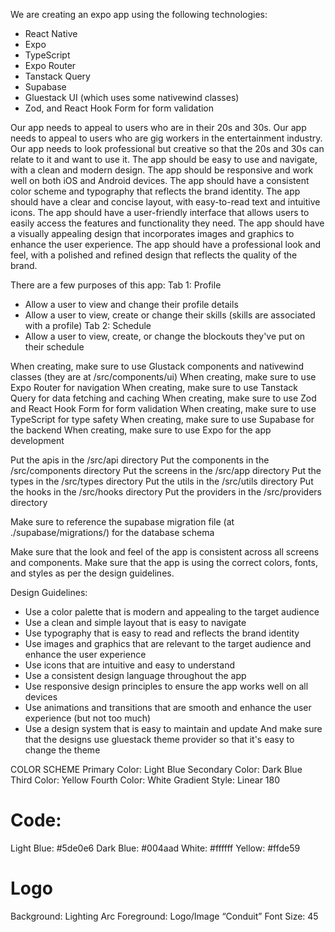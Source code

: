 We are creating an expo app using the following technologies:

- React Native
- Expo
- TypeScript
- Expo Router
- Tanstack Query
- Supabase
- Gluestack UI (which uses some nativewind classes)
- Zod, and React Hook Form for form validation

Our app needs to appeal to users who are in their 20s and 30s.
Our app needs to appeal to users who are gig workers in the entertainment industry.
Our app needs to look professional but creative so that the 20s and 30s can relate to it and want to use it.
The app should be easy to use and navigate, with a clean and modern design.
The app should be responsive and work well on both iOS and Android devices.
The app should have a consistent color scheme and typography that reflects the brand identity.
The app should have a clear and concise layout, with easy-to-read text and intuitive icons.
The app should have a user-friendly interface that allows users to easily access the features and functionality they need.
The app should have a visually appealing design that incorporates images and graphics to enhance the user experience.
The app should have a professional look and feel, with a polished and refined design that reflects the quality of the brand.

There are a few purposes of this app:
Tab 1: Profile

- Allow a user to view and change their profile details
- Allow a user to view, create or change their skills (skills are associated with a profile)
  Tab 2: Schedule
- Allow a user to view, create, or change the blockouts they've put on their schedule

When creating, make sure to use Glustack components and nativewind classes (they are at /src/components/ui)
When creating, make sure to use Expo Router for navigation
When creating, make sure to use Tanstack Query for data fetching and caching
When creating, make sure to use Zod and React Hook Form for form validation
When creating, make sure to use TypeScript for type safety
When creating, make sure to use Supabase for the backend
When creating, make sure to use Expo for the app development

Put the apis in the /src/api directory
Put the components in the /src/components directory
Put the screens in the /src/app directory
Put the types in the /src/types directory
Put the utils in the /src/utils directory
Put the hooks in the /src/hooks directory
Put the providers in the /src/providers directory

Make sure to reference the supabase migration file (at ./supabase/migrations/) for the database schema

Make sure that the look and feel of the app is consistent across all screens and components.
Make sure that the app is using the correct colors, fonts, and styles as per the design guidelines.

Design Guidelines:

- Use a color palette that is modern and appealing to the target audience
- Use a clean and simple layout that is easy to navigate
- Use typography that is easy to read and reflects the brand identity
- Use images and graphics that are relevant to the target audience and enhance the user experience
- Use icons that are intuitive and easy to understand
- Use a consistent design language throughout the app
- Use responsive design principles to ensure the app works well on all devices
- Use animations and transitions that are smooth and enhance the user experience (but not too much)
- Use a design system that is easy to maintain and update
  And make sure that the designs use gluestack theme provider so that it's easy to change the theme

COLOR SCHEME
Primary Color: Light Blue
Secondary Color: Dark Blue
Third Color: Yellow
Fourth Color: White
Gradient Style: Linear 180

# Code:

Light Blue: #5de0e6
Dark Blue: #004aad
White: #ffffff
Yellow: #ffde59

# Logo

Background: Lighting Arc
Foreground: Logo/Image
“Conduit” Font Size: 45
